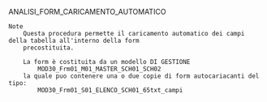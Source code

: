 ANALISI_FORM_CARICAMENTO_AUTOMATICO

	Note
		Questa procedura permette il caricamento automatico dei campi della tabella all'interno della form
		precostituita.

		La form è costituita da un modello DI GESTIONE
			MOD30_Frm01_M01_MASTER_SCH01_SCH02
		la quale puo contenere una o due copie di form autocariacanti del tipo:
			MOD30_Frm01_S01_ELENCO_SCH01_65txt_campi